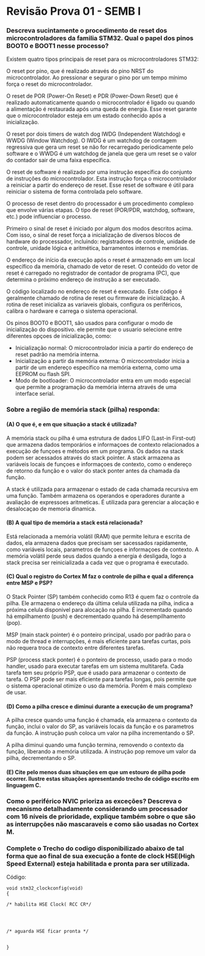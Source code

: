# Revisão Prova 01 - SEMB I

### Descreva sucintamente o procedimento de reset dos microcontroladores da familia STM32. Qual o papel dos pinos BOOT0 e BOOT1 nesse processo?

  Existem quatro tipos principais de reset para os microcontroladores STM32:

  O reset por pino, que é realizado através do pino NRST do microcontrolador. Ao pressionar e segurar o pino por um tempo mínimo força o reset do microcontrolador.

  O reset de POR (Power-On Reset) e PDR (Power-Down Reset) que é realizado automaticamente quando o microcontrolador é ligado ou quando a alimentação é restaurada após uma queda de energia. Esse reset garante que o microcontrolador esteja em um estado conhecido após a inicialização.

  O reset por dois timers de watch dog IWDG (Independent Watchdog) e WWDG (Window Watchdog). O IWDG é um watchdog de contagem regressiva que gera um reset se não for recarregado periodicamente pelo software e o WWDG é um watchdog de janela que gera um reset se o valor do contador sair de uma faixa específica.

  O reset de software é realizado por uma instrução específica do conjunto de instruções do microcontrolador. Esta instrução força o microcontrolador a reiniciar a partir do endereço de reset. Esse reset de software é útil para reiniciar o sistema de forma controlada pelo software.

  O processo de reset dentro do processador é um procedimento complexo que envolve várias etapas. O tipo de reset (POR/PDR, watchdog, software, etc.) pode influenciar o processo.

  Primeiro o sinal de reset é iniciado por algum dos modos descritos acima. Com isso, o sinal de reset força a inicialização de diversos blocos de hardware do processador, incluindo: registradores de controle, unidade de controle, unidade lógica e aritmética, barramentos internos e memórias.

  O endereço de início da execução após o reset é armazenado em um local específico da memória, chamado de vetor de reset. O conteúdo do vetor de reset é carregado no registrador de contador de programa (PC), que determina o próximo endereço de instrução a ser executado.

  O código localizado no endereço de reset é executado. Este código é geralmente chamado de rotina de reset ou firmware de inicialização. A rotina de reset inicializa as variaveis globais, configura os periféricos, calibra o hardware e carrega o sistema operacional.

  Os pinos BOOT0 e BOOT1, são usados para configurar o modo de inicialização do dispositivo. ele permite que o usuario selecione entre diferentes opçoes de inicialização, como:
  - Inicialização normal: O microcontrolador inicia a partir do endereço de reset padrão na memória interna.
  - Inicialização a partir da memória externa: O microcontrolador inicia a partir de um endereço específico na memória externa, como uma EEPROM ou flash SPI.
  - Modo de bootloader: O microcontrolador entra em um modo especial que permite a programação da memória interna através de uma interface serial.

### Sobre a região de memória stack (pilha) responda:
#### (A) O que é, e em que situação a stack é utilizada?

  A memória stack ou pilha é uma estrutura de dados LIFO (Last-in First-out) que armazena dados temporários e informaçoes de contexto relacionados a execução de funçoes e métodos em um programa. Os dados na stack podem ser acessados através do stack pointer. A stack armazena as variáveis locais de funçoes e informaçoes de contexto, como o endereço de retorno da função e o valor do stack ponter antes da chamada da função.
  
  A stack é utilizada para armazenar o estado de cada chamada recursiva em uma função. Também armazena os operandos e operadores durante a avaliação de expressoes aritmeticas. É utilizada para gerenciar a alocação e desalocaçao de memoria dinamica.

#### (B) A qual tipo de memória a stack está relacionada?

  Está relacionada a memória volátil (RAM) que permite leitura e escrita de dados, ela armazena dados que precisam ser sacessados rapidamente, como variáveis locais, parametros de funçoes e informaçoes de contexto. A memória volátil perde seus dados quando a energia é desligada, logo a stack precisa ser reinicializada a cada vez que o programa é executado.

#### (C) Qual o registro do Cortex M faz o controle de pilha e qual a diferença entre MSP e PSP?

  O Stack Pointer (SP) também conhecido como R13 é quem faz o controle da pilha. Ele armazena o endereço da última celula utilizada na pilha, indica a próxima celula disponivel para alocação na pilha. É incrementado quando há empilhamento (push) e decrementado quando há desempilhamento (pop).

  MSP (main stack pointer) é o ponteiro principal, usado por padrão para o modo de thread e interrupções, é mais eficiente para tarefas curtas, pois não requera troca de contexto entre diferentes tarefas.

  PSP (process stack ponter) é o ponteiro de processo, usado para o modo handler, usado para executar tarefas em um sistema multitarefa. Cada tarefa tem seu próprio PSP, que é usado para armazenar o contexto de tarefa. O PSP pode ser mais eficiente para tarefas longas, pois permite que o sistema operacional otimize o uso da memória. Porém é mais complexo de usar.

#### (D) Como a pilha cresce e diminui durante a execução de um programa?

  A pilha cresce quando uma função é chamada, ela armazena o contexto da função, inclui o valor do SP, as variáveis locais da função e os parametros da função. A instrução push coloca um valor na pilha incrementando o SP.

  A pilha diminui quando uma função termina, removendo o contexto da função, liberando a memória utilizada. A instrução pop remove um valor da pilha, decrementando o SP.

#### (E) Cite pelo menos duas situações em que um estouro de pilha pode ocorrer. Ilustre estas situações apresentando trecho de código escrito em linguagem C.


### Como o periférico NVIC prioriza as exceções? Descreva o mecanismo detalhadamente considerando um processador com 16 níveis de prioridade, explique também sobre o que são as interrupções não mascaraveis e como são usadas no Cortex M.

### Complete o Trecho do codigo disponibilizado abaixo de tal forma que ao final de sua execução a fonte de clock HSE(High Speed External) esteja habilitada e pronta para ser utilizada.

  Código:

    void stm32_clockconfig(void)
    {

    /* habilita HSE Clock( RCC CR*/




    /* aguarda HSE ficar pronta */


    }

